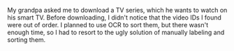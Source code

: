 My grandpa asked me to download a TV series, which he wants to watch on his smart TV. Before downloading, I didn't notice that the video IDs I found were out of order. I planned to use OCR to sort them, but there wasn't enough time, so I had to resort to the ugly solution of manually labeling and sorting them.
